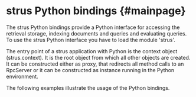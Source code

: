 strus Python bindings	 {#mainpage}
=====================

The strus Python bindings provide a Python interface for accessing the 
retrieval storage, indexing documents and queries and evaluating queries.
To use the strus Python interface you have to load the module 'strus'.

The entry point of a strus application with Python is the context object (strus.context).
It is the root object from which all other objects are created.
It can be constructed either as proxy, that redirects all method calls to an RpcServer
or it can be constructed as instance running in the Python environment.

The following examples illustrate the usage of the Python bindings.




